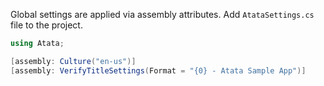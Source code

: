 Global settings are applied via assembly attributes. Add `AtataSettings.cs` file to the project.

```cs
using Atata;

[assembly: Culture("en-us")]
[assembly: VerifyTitleSettings(Format = "{0} - Atata Sample App")]
```